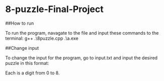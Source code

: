 # 8-puzzle-Final-Project
##How to run

To run the program, navagate to the file and input these commands to the terminal:
g++ .\8puzzle.cpp
.\a.exe


##Change input

To change the input for the program, go to input.txt and input the desired puzzle in this format:


Each <tile> is a digit from 0 to 8.
